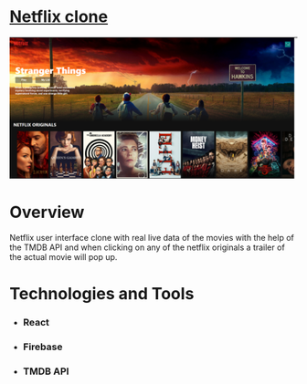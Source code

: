 <h1> <a href="https://netflix-clone-2ef3a.web.app/">Netflix clone </a></h1>
<img src="./netlfix clone.png" />

<h1>Overview</h1>

<p>Netflix user interface clone with real live data of the movies with the help of the TMDB API and when clicking on any of the netflix originals a trailer of the actual movie will pop up.</h1>


<h1>Technologies and Tools</h1>

<ul>
      <li>
        <h3>React</h3>
      </li>
       <li>
           <h3>Firebase</h3>
       </li>
       <li>
           <h3>TMDB API</h3>
       </li>
</ul>

